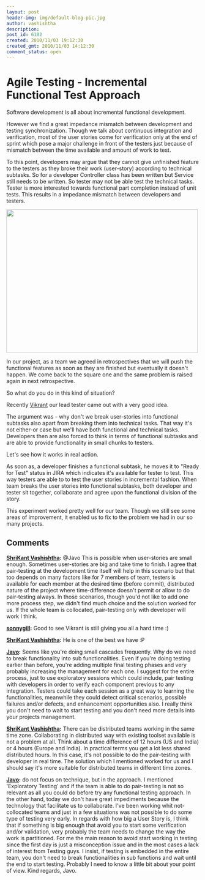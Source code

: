 ```yaml
---
layout: post
header-img: img/default-blog-pic.jpg
author: vashishtha
description: 
post_id: 6102
created: 2010/11/03 19:12:30
created_gmt: 2010/11/03 14:12:30
comment_status: open
---
```


# Agile Testing - Incremental Functional Test Approach

<p>Software development is all about incremental functional development.</p>
<p>However we find a great impedance mismatch between development and testing synchronization. Though we talk about continuous integration and verification, most of the user stories come for verification only at the end of sprint which pose a major challenge in front of the testers just because of mismatch between the time available and amount of work to test.</p>
<p>To this point, developers may argue that they cannot give unfinished feature to the testers as they broke their work (user-story) according to technical subtasks. So for a developer Controller class has been written but Service still needs to be written. So tester may not be able test the technical tasks. Tester is more interested towards functional part completion instead of unit tests. This results in a impedance mismatch between developers and testers.</p>
<!--more-->

<pre><a rel="attachment wp-att-9704" href="http://xebee.xebia.in/2010/11/03/agile-testing-incremental-functional-test-approach/tester-at-the-end/"><img class="alignncenter size-medium wp-image-9704 aligncenter" title="tester-at-the-end" src="http://xebee.xebia.in/wp-content/uploads/2010/11/tester-at-the-end-300x225.png" alt="" width="500" height="375" /></a></pre>

<p>In our project, as a team we agreed in retrospectives that we will push the functional features as soon as they are finished but eventually it doesn't happen. We come back to the square one and the same problem is raised again in next retrospective.</p>
<p>So what do you do in this kind of situation?</p>
<p>Recently <a title="Vikrant" href="http://in.linkedin.com/pub/vikrant-manchanda/1b/369/8bb" target="_blank">Vikrant</a> our lead tester came out with a very good idea.</p>
<p>The argument was - why don't we break user-stories into functional subtasks also apart from breaking them into technical tasks. That way it's not either-or case but we'll have both functional and technical tasks. Developers then are also forced to think in terms of functional subtasks and are able to provide functionality in small chunks to testers.</p>
<p>Let's see how it works in real action.</p>
<p>As soon as, a developer finishes a functional subtask, he moves it to "Ready for Test" status in JIRA which indicates it's available for tester to test. This way testers are able to to test the user stories in incremental fashion. When team breaks the user stories into functional subtasks, both developer and tester sit together, collaborate and agree upon the functional division of the story.</p>
<p>This experiment worked pretty well for our team. Though we still see some areas of improvement, it enabled us to fix to the problem we had in our so many projects.</p>

## Comments

**[ShriKant Vashishtha](#3216 "2010-11-12 09:57:19"):** @Javo This is possible when user-stories are small enough. Sometimes user-stories are big and take time to finish. I agree that pair-testing at the development time itself will help in this scenario but that too depends on many factors like for 7 members of team, testers is available for each member at the desired time (before commit), distributed nature of the project where time-difference doesn't permit or allow to do pair-testing always. In those scenarios, though you'd not like to add one more process step, we didn't find much choice and the solution worked for us. If the whole team is collocated, pair-testing only with developer will work I think.

**[sonnygill](#3135 "2010-11-04 14:19:11"):** Good to see Vikrant is still giving you all a hard time :)

**[ShriKant Vashishtha](#3136 "2010-11-04 14:38:18"):** He is one of the best we have :P

**[Javo](#3176 "2010-11-09 23:52:45"):** Seems like you're doing small cascades frequently. Why do we need to break functionality into sub functionalities. Even if you're doing testing earlier than before, you're adding multiple final testing phases and very probably increasing the management for each one. I suggest for the entire process, just to use exploratory sessions which could include, pair testing with developers in order to verify each component previous to any integration. Testers could take each session as a great way to learning the functionalities, meanwhile they could detect critical scenarios, possible failures and/or defects, and enhancement opportunities also. I really think you don't need to wait to start testing and you don't need more details into your projects management.

**[ShriKant Vashishtha](#3334 "2010-11-23 14:16:25"):** There can be distributed teams working in the same time zone. Collaborating in distributed way with existing toolset available is not a problem at all. Think about a time difference of 12 hours (US and India) or 4 hours (Europe and India). In practical terms you get a lot less shared distributed hours. In this case, it's not possible to do the pair-testing with developer in real time. The solution which I mentioned worked for us and I should say it's more suitable for distributed teams in different time zones.

**[Javo](#3255 "2010-11-18 03:17:22"):** do not focus on technique, but in the approach. I mentioned 'Exploratory Testing' and if the team is able to do pair-testing is not so relevant as all you could do before try any functional testing approach. In the other hand, today we don't have great impediments because the technology that facilitate us to collaborate. I've been working whit not-collocated teams and just in a few situations was not possible to do some type of testing very early. In regards with how big a User Story is, I think that if something is big enough that avoid you to start some verification and/or validation, very probably the team needs to change the way the work is partitioned. For me the main reason to avoid start working in testing since the first day is just a misconception issue and in the most cases a lack of interest from Testing guys. I insist, if testing is embedded in the entire team, you don't need to break functionalities in sub functions and wait until the end to start testing. Probably I need to know a little bit about your point of view. Kind regards, Javo.

